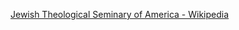 ﻿[Jewish Theological Seminary of America - Wikipedia](https://en.wikipedia.org/wiki/Jewish_Theological_Seminary_of_America)